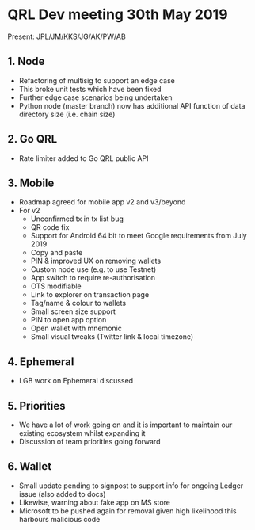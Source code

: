 # QRL Dev meeting 30th May 2019

Present: JPL/JM/KKS/JG/AK/PW/AB

## 1. Node

- Refactoring of multisig to support an edge case
- This broke unit tests which have been fixed
- Further edge case scenarios being undertaken
- Python node (master branch) now has additional API function of data directory size (i.e. chain size)

## 2. Go QRL

- Rate limiter added to Go QRL public API

## 3. Mobile

- Roadmap agreed for mobile app v2 and v3/beyond
- For v2
	- Unconfirmed tx in tx list bug
	- QR code fix
	- Support for Android 64 bit to meet Google requirements from July 2019
	- Copy and paste
	- PIN & improved UX on removing wallets
	- Custom node use (e.g. to use Testnet)
	- App switch to require re-authorisation
	- OTS modifiable
	- Link to explorer on transaction page
	- Tag/name & colour to wallets
	- Small screen size support
	- PIN to open app option
	- Open wallet with mnemonic
	- Small visual tweaks (Twitter link & local timezone)

## 4. Ephemeral

- LGB work on Ephemeral discussed

## 5. Priorities

- We have a lot of work going on and it is important to maintain our existing ecosystem whilst expanding it
- Discussion of team priorities going forward

## 6. Wallet

- Small update pending to signpost to support info for ongoing Ledger issue (also added to docs)
- Likewise, warning about fake app on MS store
- Microsoft to be pushed again for removal given high likelihood this harbours malicious code


